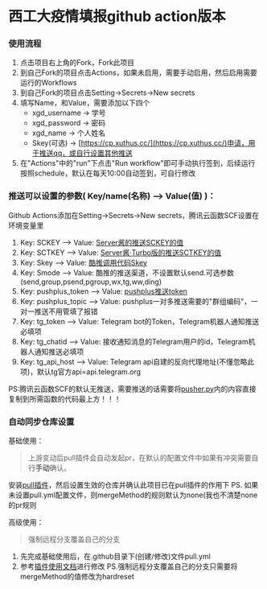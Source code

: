 # 西工大疫情填报github action版本

### 使用流程

1. 点击项目右上角的Fork，Fork此项目
2. 到自己Fork的项目点击Actions，如果未启用，需要手动启用，然后启用需要运行的Workflows
3. 到自己Fork的项目点击Setting→Secrets→New secrets
4. 填写Name，和Value，需要添加以下四个
    - xgd_username -> 学号
    - xgd_password -> 密码
    - xgd_name -> 个人姓名
    - Skey(可选) -> [https://cp.xuthus.cc/](https://cp.xuthus.cc/)申请，用于推送qq，或自行设置其他推送
5. 在"Actions"中的"run"下点击"Run workflow"即可手动执行签到，后续运行按照schedule，默认在每天10:00自动签到，可自行修改

### 推送可以设置的参数( Key/name(名称) --> Value(值) )：

Github Actions添加在Setting→Secrets→New secrets，腾讯云函数SCF设置在环境变量里

1. Key: SCKEY --> Value: [Server酱的推送SCKEY的值](http://sc.ftqq.com/)
2. Key: SCTKEY --> Value: [Server酱·Turbo版的推送SCTKEY的值](http://sct.ftqq.com/)
3. Key: Skey --> Value: [酷推调用代码Skey](https://cp.xuthus.cc/)
4. Key: Smode --> Value: 酷推的推送渠道，不设置默认send.可选参数(send,group,psend,pgroup,wx,tg,ww,ding)
5. Key: pushplus_token --> Value: [pushplus推送token](http://www.pushplus.plus/)
6. Key: pushplus_topic --> Value: pushplus一对多推送需要的"群组编码"，一对一推送不用管填了报错
7. Key: tg_token --> Value: Telegram bot的Token，Telegram机器人通知推送必填项
8. Key: tg_chatid --> Value: 接收通知消息的Telegram用户的id，Telegram机器人通知推送必填项
9. Key: tg_api_host --> Value: Telegram api自建的反向代理地址(不懂忽略此项)，默认tg官方api=api.telegram.org

PS:腾讯云函数SCF的默认无推送，需要推送的话需要将[pusher.py](https://github.com/mengshouer/CheckinBox/blob/master/pusher.py)内的内容直接复制到所需函数的代码最上方！！！

### 自动同步仓库设置
基础使用：
> 上游变动后pull插件会自动发起pr，在默认的配置文件中如果有冲突需要自行**手动**确认。

安装[pull插件](https://github.com/apps/pull)，然后设置生效的仓库并确认此项目已在pull插件的作用下
PS. 如果未设置pull.yml配置文件，则mergeMethod的规则默认为none(我也不清楚none的pr规则

高级使用：
> 强制远程分支覆盖自己的分支

1. 先完成基础使用后，在.github目录下(创建/修改)文件pull.yml
2. 参考[插件使用文档](https://github.com/wei/pull#advanced-setup-with-config)进行修改
PS.强制远程分支覆盖自己的分支只需要将mergeMethod的值修改为hardreset

